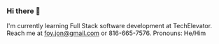 ### Hi there 👋

<!--
**JonathanAFoy/JonathanAFoy** is a ✨ _special_ ✨ repository because its `README.md` (this file) appears on your GitHub profile.

Here are some ideas to get you started:

- 🔭 I’m currently working on ...
- 🌱 I’m currently learning ...
- 👯 I’m looking to collaborate on ...
- 🤔 I’m looking for help with ...
- 💬 Ask me about ...
- 📫 How to reach me: ...
- 😄 Pronouns: ...
- ⚡ Fun fact: ...
-->

I'm currently learning Full Stack software development at TechElevator.
Reach me at foy.jon@gmail.com or 816-665-7576.
Pronouns: He/Him
